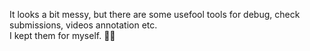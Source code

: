 It looks a bit messy, but there are some usefool tools for debug, check submissions, videos annotation etc.  
I kept them for myself. 🤷‍♂️
